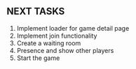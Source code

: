 ## NEXT TASKS

1. Implement loader for game detail page
2. Implement join functionality
3. Create a waiting room
4. Presence and show other players
5. Start the game
